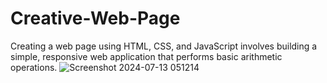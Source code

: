 # Creative-Web-Page
Creating a web page using HTML, CSS, and JavaScript involves building a simple, responsive web application that performs basic arithmetic operations.
![Screenshot 2024-07-13 051214](https://github.com/user-attachments/assets/a99531c3-5d9b-43c2-ae51-26b4c1e023f0)
